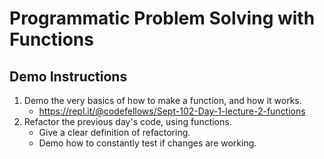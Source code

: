 # Programmatic Problem Solving with Functions

## Demo Instructions

1. Demo the very basics of how to make a function, and how it works. 
    - <https://repl.it/@codefellows/Sept-102-Day-1-lecture-2-functions> 
1. Refactor the previous day's code, using functions. 
    - Give a clear definition of refactoring.
    - Demo how to constantly test if changes are working.
